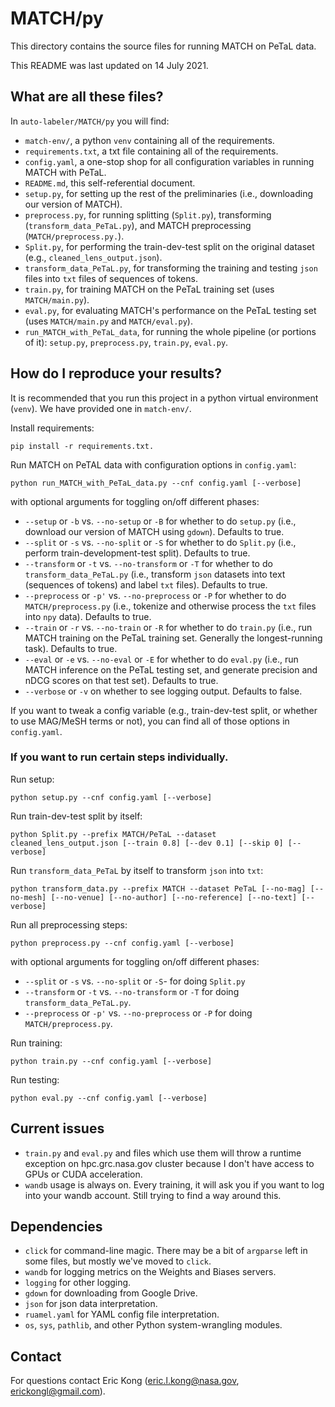 # MATCH/py

This directory contains the source files for running MATCH on PeTaL data.

This README was last updated on 14 July 2021.

## What are all these files?

In `auto-labeler/MATCH/py` you will find:
- `match-env/`, a python `venv` containing all of the requirements.
- `requirements.txt`, a txt file containing all of the requirements.
- `config.yaml`, a one-stop shop for all configuration variables in running MATCH with PeTaL.
- `README.md`, this self-referential document.
- `setup.py`, for setting up the rest of the preliminaries (i.e., downloading our version of MATCH).
- `preprocess.py`, for running splitting (`Split.py`), transforming (`transform_data_PeTaL.py`), and MATCH preprocessing (`MATCH/preprocess.py.`).
- `Split.py`, for performing the train-dev-test split on the original dataset (e.g., `cleaned_lens_output.json`).
- `transform_data_PeTaL.py`, for transforming the training and testing `json` files into `txt` files of sequences of tokens.
- `train.py`, for training MATCH on the PeTaL training set (uses `MATCH/main.py`).
- `eval.py`, for evaluating MATCH's performance on the PeTaL testing set (uses `MATCH/main.py` and `MATCH/eval.py`).
- `run_MATCH_with_PeTaL_data`, for running the whole pipeline (or portions of it): `setup.py`, `preprocess.py`, `train.py`, `eval.py`.

## How do I reproduce your results?

It is recommended that you run this project in a python virtual environment (`venv`). We have provided one in `match-env/`.

Install requirements:

```
pip install -r requirements.txt.
```

Run MATCH on PeTAL data with configuration options in `config.yaml`:

```
python run_MATCH_with_PeTaL_data.py --cnf config.yaml [--verbose]
```
with optional arguments for toggling on/off different phases:
- `--setup` or `-b` vs. `--no-setup` or `-B` for whether to do `setup.py` (i.e., download our version of MATCH using `gdown`). Defaults to true.
- `--split` or `-s` vs. `--no-split` or `-S` for whether to do `Split.py` (i.e., perform train-development-test split). Defaults to true.
- `--transform` or `-t` vs. `--no-transform` or `-T` for whether to do `transform_data_PeTaL.py` (i.e., transform `json` datasets into text (sequences of tokens) and label `txt` files). Defaults to true.
- `--preprocess` or `-p'` vs. `--no-preprocess` or `-P` for whether to do `MATCH/preprocess.py` (i.e., tokenize and otherwise process the `txt` files into `npy` data). Defaults to true.
- `--train` or `-r` vs. `--no-train` or `-R` for whether to do `train.py` (i.e., run MATCH training on the PeTaL training set. Generally the longest-running task). Defaults to true.
- `--eval` or `-e` vs. `--no-eval` or `-E` for whether to do `eval.py` (i.e., run MATCH inference on the PeTaL testing set, and generate precision and nDCG scores on that test set). Defaults to true.
- `--verbose` or `-v` on whether to see logging output. Defaults to false.

If you want to tweak a config variable (e.g., train-dev-test split, or whether to use MAG/MeSH terms or not), you can find all of those options in `config.yaml`.

### If you want to run certain steps individually.

Run setup:

```
python setup.py --cnf config.yaml [--verbose]
```

Run train-dev-test split by itself:

```
python Split.py --prefix MATCH/PeTaL --dataset cleaned_lens_output.json [--train 0.8] [--dev 0.1] [--skip 0] [--verbose]
```

Run `transform_data_PeTaL` by itself to transform `json` into `txt`:

```
python transform_data.py --prefix MATCH --dataset PeTaL [--no-mag] [--no-mesh] [--no-venue] [--no-author] [--no-reference] [--no-text] [--verbose]
```

Run all preprocessing steps:

```
python preprocess.py --cnf config.yaml [--verbose]
```
with optional arguments for toggling on/off different phases:
- `--split` or `-s` vs. `--no-split` or `-S`- for doing `Split.py`
- `--transform` or `-t` vs. `--no-transform` or `-T` for doing `transform_data_PeTaL.py`.
- `--preprocess` or `-p'` vs. `--no-preprocess` or `-P` for doing `MATCH/preprocess.py`.

Run training:

```
python train.py --cnf config.yaml [--verbose]
```

Run testing:

```
python eval.py --cnf config.yaml [--verbose]
```


## Current issues

- `train.py` and `eval.py` and files which use them will throw a runtime exception on hpc.grc.nasa.gov cluster because I don't have access to GPUs or CUDA acceleration.
- `wandb` usage is always on. Every training, it will ask you if you want to log into your wandb account. Still trying to find a way around this.

## Dependencies

- `click` for command-line magic. There may be a bit of `argparse` left in some files, but mostly we've moved to `click`.
- `wandb` for logging metrics on the Weights and Biases servers.
- `logging` for other logging.
- `gdown` for downloading from Google Drive.
- `json` for json data interpretation.
- `ruamel.yaml` for YAML config file interpretation.
- `os`, `sys`, `pathlib`, and other Python system-wrangling modules.

## Contact

For questions contact Eric Kong (eric.l.kong@nasa.gov, erickongl@gmail.com).
